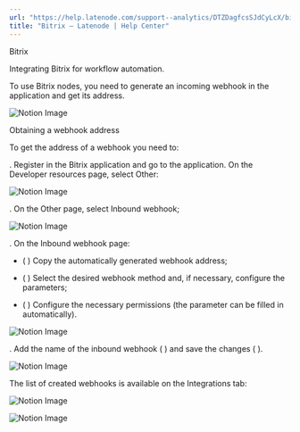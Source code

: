 ```yaml
---
url: "https://help.latenode.com/support--analytics/DTZDagfcsSJdCyLcX/bitrix/kEYxeVVooFymNXnRg"
title: "Bitrix – Latenode | Help Center"
---
```


 Bitrix

Integrating Bitrix for workflow automation.


To use Bitrix nodes, you need to generate an incoming webhook in the application and get its address.

![Notion Image](https://www.notion.so/image/https%A%F%Fprod-files-secure.s.us-west-.amazonaws.com%Ffbefde--fff--dca%Fffcd-ca-ddc--bf%FUntitled.png?table=block&id=d-a-ec-ab-dedac&cache=v)

 Obtaining a webhook address

To get the address of a webhook you need to:

\. Register in the Bitrix application and go to the application. On the Developer resources page, select Other:

![Notion Image](https://www.notion.so/image/https%A%F%Fprod-files-secure.s.us-west-.amazonaws.com%Ffbefde--fff--dca%Fefcd-cbc-cd-b-dddd%FUntitled.png?table=block&id=d-a-b-ab-dedfbcce&cache=v)

\. On the Other page, select Inbound webhook;

![Notion Image](https://www.notion.so/image/https%A%F%Fprod-files-secure.s.us-west-.amazonaws.com%Ffbefde--fff--dca%Ffc-de-c-c-beccd%FUntitled.png?table=block&id=d-a-d-ad-ebccf&cache=v)

\. On the Inbound webhook page:

- (  ) Copy the automatically generated webhook address;

- (  ) Select the desired webhook method and, if necessary, configure the parameters;

- (  ) Configure the necessary permissions (the parameter can be filled in automatically).

![Notion Image](https://www.notion.so/image/https%A%F%Fprod-files-secure.s.us-west-.amazonaws.com%Ffbefde--fff--dca%Faa--ca-aea-aedee%FUntitled.png?table=block&id=d-a-f-d-dfcfd&cache=v)

\. Add the name of the inbound webhook (  ) and save the changes (  ).

![Notion Image](https://www.notion.so/image/https%A%F%Fprod-files-secure.s.us-west-.amazonaws.com%Ffbefde--fff--dca%Ffc-b-ba-aa-dabcbb%FUntitled.png?table=block&id=d-a--bbf-daba&cache=v)

The list of created webhooks is available on the Integrations tab:

![Notion Image](https://www.notion.so/image/https%A%F%Fprod-files-secure.s.us-west-.amazonaws.com%Ffbefde--fff--dca%Fedca--f-bab-fdfa%FUntitled.png?table=block&id=d-a-d-bfc-efdb&cache=v)

![Notion Image](https://www.notion.so/image/https%A%F%Fprod-files-secure.s.us-west-.amazonaws.com%Ffbefde--fff--dca%Fece-c--ba-dcad%FUntitled.png?table=block&id=d-a-e--facdef&cache=v)